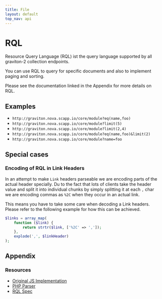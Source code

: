 ```yaml
---
title: File
layout: default
top_nav: api
---
```


# RQL

Resource Query Language (RQL) ist the query language supported by all graviton-2 collection endpoints.

You can use RQL to query for specific documents and also to implement paging and sorting.

Please see the documentation linked in the Appendix for more details on RQL.

## Examples

* ``http://graviton.nova.scapp.io/core/module?eq(name,foo)``
* ``http://graviton.nova.scapp.io/core/module?limit(5)``
* ``http://graviton.nova.scapp.io/core/module?limit(2,4)``
* ``http://graviton.nova.scapp.io/core/module?eq(name,foo)&limit(2)``
* ``http://graviton.nova.scapp.io/core/module?name=foo``

## Special cases

### Encoding of RQL in Link Headers

In an attempt to make ``Link`` headers parseable we are encoding parts of the actual header specially. Du to the fact that lots of clients take the header value and split it into individual chunks by simply splitting it at each ``,`` char we are encoding commas as ``%2C`` when they occur in an actual link.

This means you have to take some care when decoding a Link headers. Please refer to the following example for how this can be achieved.

```php
$links = array_map(
    function ($link) {
        return strtr($link, ['%2C' => ',']);
    },
    explode(',', $linkHeader)
);
```

## Appendix
### Resources

* [Original JS Implementation](https://github.com/persvr/rql)
* [PHP Parser](https://github.com/xiag-ag/rql-parser)
* [RQL Spec](https://doc.apsstandard.org/2.1/spec/rql/)
